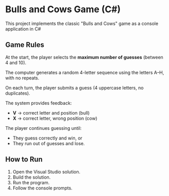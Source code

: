 # Bulls and Cows Game (C#)
This project implements the classic "Bulls and Cows" game as a console application in C#

## Game Rules
At the start, the player selects the **maximum number of guesses** (between 4 and 10).

The computer generates a random 4-letter sequence using the letters A–H, with no repeats.

On each turn, the player submits a guess (4 uppercase letters, no duplicates).

The system provides feedback:  
 - **V** → correct letter and position (bull)  
 - **X** → correct letter, wrong position (cow)

The player continues guessing until:
 - They guess correctly and win, or
 - They run out of guesses and lose.

## How to Run
1. Open the Visual Studio solution.  
2. Build the solution.  
3. Run the program.  
4. Follow the console prompts.
